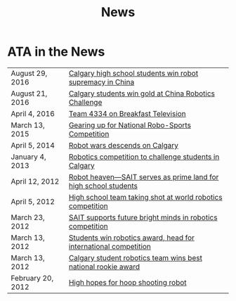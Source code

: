 ﻿---
layout: media
title: News
---
<div class="container">
	<div class="row">
		<div class="col-md-12">
			<h1>ATA in the News</h1>
			<table class="table table-condensed">
				<tr>
					<td>August 29, 2016</td>
					<td>
						<a href="http://calgary.ctvnews.ca/calgary-high-school-students-win-robot-supremacy-in-china-1.3049350">
							Calgary high school students win robot supremacy in China</a>
					</td>
				</tr>
				<tr>
					<td>August 21, 2016</td>
					<td>
						<a href="http://calgaryherald.com/news/local-news/calgary-students-win-gold-at-china-robotics-challenge">
							Calgary students win gold at China Robotics Challenge</a>
					</td>
				</tr>
				<tr>
					<td>April 4, 2016</td>
					<td>
						<a href="http://www.btcalgary.ca/videos/4830648307001/">
							Team 4334 on Breakfast Television</a>
					</td>
				</tr>
				<tr>
					<td>March 13, 2015</td>
					<td>
						<a href="http://www.sait.ca/about-sait/news/sait-stories-the-stories-behind-sait-polytechnic/sait-stories/2015-3-13-the-people-first-robotics.php">
							Gearing up for National Robo-Sports Competition</a>
					</td>
				</tr>
				<tr>
					<td>April 5, 2014</td>
					<td>
						<a href="http://globalnews.ca/video/1253124/robot-wars-descends-on-calgary">
							Robot wars descends on Calgary</a>
					</td>
				</tr>
				<tr>
					<td>January 4, 2013</td>
					<td>
						<a href="http://metronews.ca/news/calgary/496528/robotics-compeition-to-challenge-students-in-calgary/">
							Robotics competition to challenge students in Calgary</a>
					</td>
				</tr>
				<tr>
					<td>April 12, 2012</td>
					<td>
						<a href="http://www.theweal.com/2012/04/12/robot-heaven-sait-serves-as-prime-land-for-high-school-students/">
							Robot heaven—SAIT serves as prime land for high school students</a>
					</td>
				</tr>
				<tr>
					<td>April 5, 2012</td>
					<td>
						<a href="http://www2.canada.com/calgaryherald/news/city/story.html?id=78a7b746-8b94-40d4-b9fc-7208fac1d449">
							High school team taking shot at world robotics competition</a>
					</td>
				</tr>
				<tr>
					<td>March 23, 2012</td>
					<td>
						<a href="http://www.sait.ca/about-sait/news/news/2012-3-23-sait-supports-future-bright-minds-in-robotics-competition.php">
							SAIT supports future bright minds in robotics competition</a>
					</td>
				</tr>
				<tr>
					<td>March 13, 2012</td>
					<td>
						<a href="http://www.cbc.ca/player/News/Technology+and+Science/ID/2209801698/?page=21&amp;sort=MostPopular">
							Students win robotics award, head for international competition</a>
					</td>
				</tr>
				<tr>
					<td>March 13, 2012</td>
					<td>
						<a href="http://www.cbc.ca/news/canada/calgary/story/2012/03/13/calgary-tech-robots-tournament-students.html">
							Calgary student robotics team wins best national rookie award</a>
					</td>
				</tr>
				<tr>
					<td>February 20, 2012</td>
					<td>
						<a href="http://calgary.ctvnews.ca/high-hopes-for-hoop-shooting-robot-1.771049">
							High hopes for hoop shooting robot</a>
					</td>
				</tr>
			</table>
		</div>
	</div>
</div>